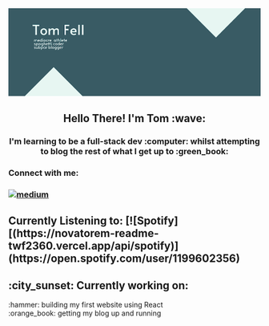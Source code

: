 <img src='20220719_212853_0000.png' title = 'banner'>

<h2 align="center">
Hello There! I'm Tom :wave:
</h2>
<h3 align="center">
I'm learning to be a full-stack dev :computer: whilst attempting to blog the rest of what I get up to :green_book:
</h3> 
<h3 align = "left">
Connect with me: 
<h3 align="left">
<a href="https://medium.com/@tomfell2360">
<img src="https://img.shields.io/badge/Medium-12100E?style=for-the-badge&logo=medium&logoColor=white" alt="medium">
</a>
 
<h2>
Currently Listening to: 
[![Spotify][(https://novatorem-readme-twf2360.vercel.app/api/spotify)](https://open.spotify.com/user/1199602356)
<h2>
:city_sunset: Currently working on:
</h2>
:hammer: building my first website using React <br>
:orange_book: getting my blog up and running 
